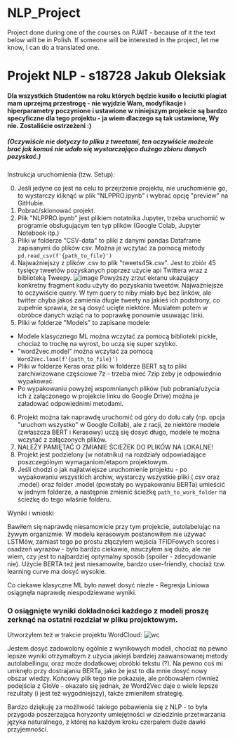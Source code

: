 # NLP_Project
Project done during one of the courses on PJAIT - because of it the text below will be in Polish. If someone will be interested in the project, let me know, I can do a translated one.

# Projekt NLP - s18728 Jakub Oleksiak

#### Dla wszystkich Studentów na roku których będzie kusiło o leciutki plagiat mam uprzejmą przestrogę - nie wyjdzie Wam, modyfikacje i hiperparametry poczynione i ustawione w niniejszym projekcie są bardzo specyficzne dla tego projektu - ja wiem dlaczego są tak ustawione, Wy nie. Zostaliście ostrzeżeni :)
##### (Oczywiście nie dotyczy to pliku z tweetami, ten oczywiście możecie brać jak komuś nie udało się wystarczająco dużego zbioru danych pozyskać.)

Instrukcja uruchomienia (tzw. Setup):

0. Jeśli jedyne co jest na celu to przejrzenie projektu, nie uruchomienie go, to wystarczy kliknąć w plik "NLPPRO.ipynb" i wybrać opcję "preview" na GitHubie.
1. Pobrać/sklonować projekt.
2. Plik "NLPPRO.ipynb" jest plikiem notatnika Jupyter, trzeba uruchomić w programie obsługującym ten typ plików (Google Colab, Jupyter Notebook itp.)
3. Pliki w folderze "CSV-data" to pliki z danymi pandas Dataframe zapisanymi do plików csv. Można je wczytać za pomocą metody `pd.read_csv(f'{path_to_file}')`
4. Najważniejszy z plików .csv to plik "tweets45k.csv". Jest to zbiór 45 tysięcy tweetów pozyskanych poprzez użycie api Twittera wraz z biblioteką Tweepy.
![image](https://github.com/JakubOleksiak/NLP_Project/assets/69526785/b58471d4-fc50-4b67-b61c-0558c2d5719e)
Powyższy zrzut ekranu ukazujący konkretny fragment kodu użyty do pozyskania tweetów. Najważniejsze to oczywiście query. W tym query to niby miało być bez linków, ale twitter chyba jakoś zamienia długie tweety na jakieś ich podstrony, co zupełnie sprawia, że są dosyć ucięte niektóre. Musiałem potem w obróbce danych wziąć na to poprawkę ponownie usuwając linki.
5.   Pliki w folderze "Models" to zapisane modele:
- Modele klasycznego ML można wczytać za pomocą biblioteki pickle, chociaż to trochę na wyrost, bo uczą się super szybko.
- "word2vec.model" można wczytać za pomocą `Word2Vec.load(f'{path_to_file}')`
- Pliki w folderze Keras oraz pliki w folderze BERT są to pliki zarchiwizowane częściowe 7z - trzeba mieć 7zip żeby je odpowiednio wypakować.
- Po wypakowaniu powyżej wspomnianych plików (lub pobrania/użycia ich z załączonego w projekcie linku do Google Drive) można je załadować odpowiednimi metodami.
6. Projekt można tak naprawdę uruchomić od góry do dołu cały (np. opcja "uruchom wszystko" w Google Collab), ale z racji, że niektóre modele (zwłaszcza BERT i Kerasowy) uczą się dosyć długo, modele te można wczytać z załączonych plików.
7. NALEŻY PAMIĘTAĆ O ZMIANIE ŚCIEŻEK DO PLIKÓW NA LOKALNE!
8. Projekt jest podzielony (w notatniku) na rozdziały odpowiadające poszczególnym wymaganiom/etapom projektowym.
9. Jeśli chodzi o jak najłatwiejsze uruchomienie projektu - po wypakowaniu wszystkich archiw, wystarczy wszystkie pliki (.csv oraz .model) oraz folder .model (powstały po wypakowaniu BERTa) umieścić w jednym folderze, a następnie zmienić ścieżkę `path_to_work_folder` na ścieżkę do tego właśnie folderu.


Wyniki i wnioski

Bawiłem się naprawdę niesamowicie przy tym projekcie, autolabelując na żywym organizmie.
W modelu kerasowym postanowiłem nie używać LSTMów, zamiast tego po prostu złączyłem wejścia TFIDFowych scores i osadzeń wyrazów - było bardzo ciekawie, nauczyłem się dużo, ale nie wiem, czy jest to najbardziej optymalny sposób (spoiler - zdecydowanie nie).
Użycie BERTA też jest niesamowite, bardzo user-friendly, chociaż tzw. learning curve ma dosyć wysokie.

Co ciekawe klasyczne ML było nawet dosyć niezłe - Regresja Liniowa osiągnęła naprawdę niespodziewane wyniki.

### O osiągnięte wyniki dokładności każdego z modeli proszę zerknąć na ostatni rozdział w pliku projektowym.

Utworzyłem też w trakcie projektu WordCloud:
![wc](https://github.com/JakubOleksiak/NLP_Project/assets/69526785/410a0745-d1ad-43f3-8d4d-b2b9bb0170db)

Jestem dosyć zadowolony ogólnie z wynikowych modeli, chociaż na pewno lepsze wyniki otrzymałbym z użycia jakiejś bardziej zaawansowanej metody autolabellingu, oraz może dodatkowej obróbki tekstu (?).
Na pewno coś mi umknęło przy dostrajaniu BERTa, jako że jest to dla mnie dosyć nowy obszar wiedzy.
Końcowy plik tego nie pokazuje, ale próbowałem również podejścia z GloVe - okazało się jednak, że Word2Vec daje o wiele lepsze rezultaty (i jest też wygodniejszy), także zmieniłem strategię.

Bardzo dziękuję za możliwość takiego pobawienia się z NLP - to była przygoda poszerzająca horyzonty umiejętności w dziedzinie przetwarzania języka naturalnego, z której na każdym kroku czerpałem duże dawki przyjemności.
